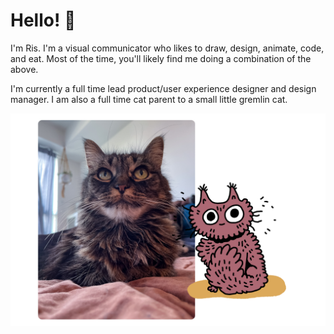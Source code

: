 # Hello! :fox_face:

I'm Ris. I'm a visual communicator who likes to draw, design, animate, code, and eat. Most of the time, you'll likely find me doing a combination of the above.

I'm currently a full time lead product/user experience designer and design manager. I am also a full time cat parent to a small little gremlin cat.

<img src="https://raw.githubusercontent.com/demonography/demonography/master/images/ohmu-gremlin.png" alt="photo of a small fluffy medium haired brown tabby cat, with an illustration of the same cat slightly overlapping to the right of the photo">
